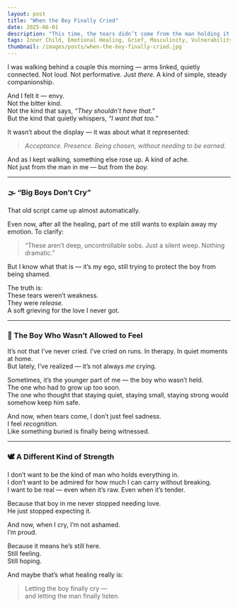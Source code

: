 ```yaml
---
layout: post
title: "When the Boy Finally Cried"
date: 2025-06-01
description: "This time, the tears didn’t come from the man holding it all together — but from the boy who finally felt safe enough to feel."
tags: Inner Child, Emotional Healing, Grief, Masculinity, Vulnerability
thumbnail: /images/posts/when-the-boy-finally-cried.jpg
---
```


I was walking behind a couple this morning — arms linked, quietly connected. Not loud. Not performative. Just *there.* A kind of simple, steady companionship.

And I felt it — envy.  
Not the bitter kind.  
Not the kind that says, *“They shouldn’t have that.”*  
But the kind that quietly whispers, *“I want that too.”*

It wasn’t about the display — it was about what it represented:  
> *Acceptance. Presence. Being chosen, without needing to be earned.*

And as I kept walking, something else rose up. A kind of ache.  
Not just from the man in me — but from the *boy.*

---

### 🌫️ “Big Boys Don’t Cry”

That old script came up almost automatically.

Even now, after all the healing, part of me still wants to explain away my emotion. To clarify:
> “These aren’t deep, uncontrollable sobs. Just a silent weep. Nothing dramatic.”

But I know what that is — it’s my ego, still trying to protect the boy from being shamed.

The truth is:  
These tears weren’t weakness.  
They were *release.*  
A soft grieving for the love I never got.

---

### 👦 The Boy Who Wasn’t Allowed to Feel

It’s not that I’ve never cried. I’ve cried on runs. In therapy. In quiet moments at home.  
But lately, I’ve realized — it’s not always *me* crying.

Sometimes, it’s the younger part of me — the boy who wasn’t held.  
The one who had to grow up too soon.  
The one who thought that staying quiet, staying small, staying strong would somehow keep him safe.

And now, when tears come, I don’t just feel sadness.  
I feel *recognition.*  
Like something buried is finally being witnessed.

---

### 🕊️ A Different Kind of Strength

I don’t want to be the kind of man who holds everything in.  
I don’t want to be admired for how much I can carry without breaking.  
I want to be real — even when it’s raw. Even when it’s tender.

Because that boy in me never stopped needing love.  
He just stopped expecting it.

And now, when I cry, I’m not ashamed.  
I’m proud.

Because it means he’s still here.  
Still feeling.  
Still hoping.

And maybe that’s what healing really is:

> Letting the boy finally cry —  
> and letting the man finally listen.
